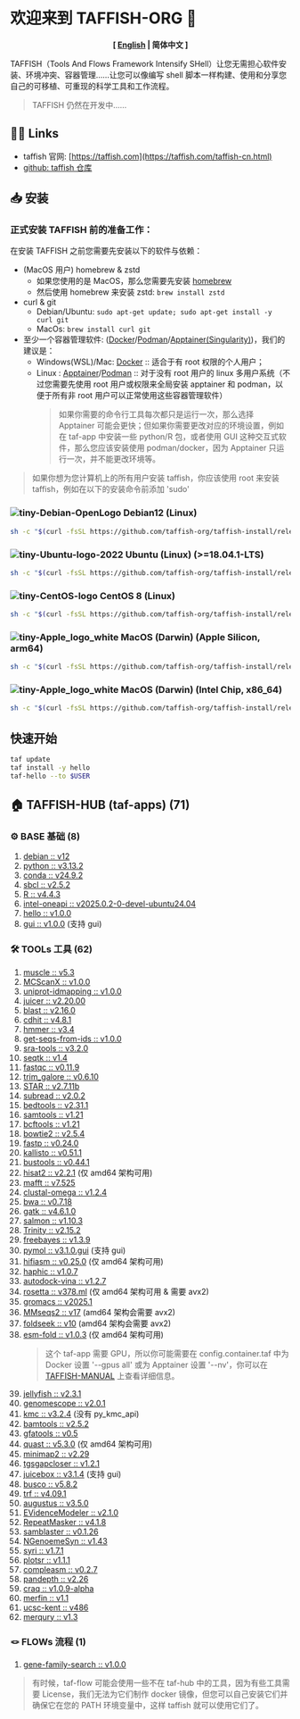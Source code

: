 # 欢迎来到 TAFFISH-ORG 👋

<p align="center"><strong>[ <a href="./README.md">English</a> | 简体中文 ]</strong></p>

TAFFISH（Tools And Flows Framework Intensify SHell）让您无需担心软件安装、环境冲突、容器管理……让您可以像编写 shell 脚本一样构建、使用和分享您自己的可移植、可重现的科学工具和工作流程。
> TAFFISH 仍然在开发中……



## ⛓️‍💥 Links
- taffish 官网: [https://taffish.com](https://taffish.com/taffish-cn.html)
- [github: taffish 仓库](https://github.com/taffish-org/taffish-hub)



## 📥 安装

### 正式安装 TAFFISH 前的准备工作：
在安装 TAFFISH 之前您需要先安装以下的软件与依赖：
- (MacOS 用户) homebrew & zstd
  - 如果您使用的是 MacOS，那么您需要先安装 [homebrew](https://brew.sh/zh-cn/)
  - 然后使用 homebrew 来安装 zstd: `brew install zstd`
- curl & git
  - Debian/Ubuntu: `sudo apt-get update; sudo apt-get install -y curl git`
  - MacOs: `brew install curl git`
- 至少一个容器管理软件: ([Docker](https://www.docker.com/)/[Podman](https://podman.io/)/[Apptainer(Singularity)](https://apptainer.org/index.html))，我们的建议是：
  - Windows(WSL)/Mac: [Docker](https://www.docker.com/) :: 适合于有 root 权限的个人用户；
  - Linux : [Apptainer](https://apptainer.org/index.html)/[Podman](https://podman.io/) :: 对于没有 root 用户的 linux 多用户系统（不过您需要先使用 root 用户或权限来全局安装 apptainer 和 podman，以便于所有非 root 用户可以正常使用这些容器管理软件）
    > 如果你需要的命令行工具每次都只是运行一次，那么选择 Apptainer 可能会更快；但如果你需要更改对应的环境设置，例如在 taf-app 中安装一些 python/R 包，或者使用 GUI 这种交互式软件，那么您应该安装使用 podman/docker，因为 Apptainer 只运行一次，并不能更改环境等。

> 如果你想为您计算机上的所有用户安装 taffish，你应该使用 root 来安装 taffish，例如在以下的安装命令前添加 'sudo'

### ![tiny-Debian-OpenLogo](https://github.com/user-attachments/assets/fc2e8de9-fbfc-4675-8d37-5181474be5b3) Debian12 (Linux)

```bash
sh -c "$(curl -fsSL https://github.com/taffish-org/taffish-install/releases/download/latest/install-taffish-debian12-amd64-beta.sh)" -n
```

### ![tiny-Ubuntu-logo-2022](https://github.com/user-attachments/assets/fcdbcd66-0fe8-42a9-bf44-714c24d0fbdf) Ubuntu (Linux) (>=18.04.1-LTS)

```bash
sh -c "$(curl -fsSL https://github.com/taffish-org/taffish-install/releases/download/latest/install-taffish-ubuntu-amd64-beta.sh)" -n
```

### ![tiny-CentOS-logo](https://github.com/user-attachments/assets/676ffdc2-2f42-4fe1-b6b7-334b84b155f3) CentOS 8 (Linux)

```bash
sh -c "$(curl -fsSL https://github.com/taffish-org/taffish-install/releases/download/latest/install-taffish-centos8-amd64-beta.sh)" -n
```

### ![tiny-Apple_logo_white](https://github.com/user-attachments/assets/36d1ec28-1577-4cd0-a10a-cdaf08952771) MacOS (Darwin) (Apple Silicon, arm64)

```bash
sh -c "$(curl -fsSL https://github.com/taffish-org/taffish-install/releases/download/latest/install-taffish-darwin-arm64-beta.sh)" -n
```

### ![tiny-Apple_logo_white](https://github.com/user-attachments/assets/36d1ec28-1577-4cd0-a10a-cdaf08952771) MacOS (Darwin) (Intel Chip, x86_64)

```bash
sh -c "$(curl -fsSL https://github.com/taffish-org/taffish-install/releases/download/latest/install-taffish-darwin-amd64-beta.sh)" -n
```



## 快速开始

```bash
taf update
taf install -y hello
taf-hello --to $USER
```



## 🏠 TAFFISH-HUB (taf-apps) (71)

### ⚙️ BASE 基础 (8)
1. [debian :: v12](https://github.com/taffish-org/debian)
2. [python :: v3.13.2](https://github.com/taffish-org/python)
3. [conda :: v24.9.2](https://github.com/taffish-org/conda)
4. [sbcl :: v2.5.2](https://github.com/taffish-org/sbcl)
5. [R :: v4.4.3](https://github.com/taffish-org/R)
6. [intel-oneapi :: v2025.0.2-0-devel-ubuntu24.04](https://github.com/taffish-org/intel-oneapi)
7. [hello :: v1.0.0](https://github.com/taffish-org/hello)
8. [gui :: v1.0.0](https://github.com/taffish-org/gui) (支持 gui)

### 🛠️ TOOLs 工具 (62)
1. [muscle :: v5.3](https://github.com/taffish-org/muscle)
2. [MCScanX :: v1.0.0](https://github.com/taffish-org/MCScanX)
3. [uniprot-idmapping :: v1.0.0](https://github.com/taffish-org/uniprot-idmapping)
4. [juicer :: v2.20.00](https://github.com/taffish-org/juicer)
5. [blast :: v2.16.0](https://github.com/taffish-org/blast)
6. [cdhit :: v4.8.1](https://github.com/taffish-org/cdhit)
7. [hmmer :: v3.4](https://github.com/taffish-org/hmmer)
8. [get-seqs-from-ids :: v1.0.0](https://github.com/taffish-org/get-seqs-from-ids)
9. [sra-tools :: v3.2.0](https://github.com/taffish-org/sra-tools)
10. [seqtk :: v1.4](https://github.com/taffish-org/seqtk)
11. [fastqc :: v0.11.9](https://github.com/taffish-org/fastqc)
12. [trim_galore :: v0.6.10](https://github.com/taffish-org/trim_galore)
13. [STAR :: v2.7.11b](https://github.com/taffish-org/STAR)
14. [subread :: v2.0.2](https://github.com/taffish-org/subread)
15. [bedtools :: v2.31.1](https://github.com/taffish-org/bedtools)
16. [samtools :: v1.21](https://github.com/taffish-org/samtools)
17. [bcftools :: v1.21](https://github.com/taffish-org/bcftools)
18. [bowtie2 :: v2.5.4](https://github.com/taffish-org/bowtie2)
19. [fastp :: v0.24.0](https://github.com/taffish-org/fastp)
20. [kallisto :: v0.51.1](https://github.com/taffish-org/kallisto)
21. [bustools :: v0.44.1](https://github.com/taffish-org/bustools)
22. [hisat2 :: v2.2.1](https://github.com/taffish-org/hisat2) (仅 amd64 架构可用)
23. [mafft :: v7.525](https://github.com/taffish-org/mafft)
24. [clustal-omega :: v1.2.4](https://github.com/taffish-org/clustal-omega)
25. [bwa :: v0.7.18](https://github.com/taffish-org/bwa)
26. [gatk :: v4.6.1.0](https://github.com/taffish-org/gatk)
27. [salmon :: v1.10.3](https://github.com/taffish-org/salmon)
28. [Trinity :: v2.15.2](https://github.com/taffish-org/Trinity)
29. [freebayes :: v1.3.9](https://github.com/taffish-org/freebayes)
30. [pymol :: v3.1.0.gui](https://github.com/taffish-org/pymol) (支持 gui)
31. [hifiasm :: v0.25.0](https://github.com/taffish-org/hifiasm) (仅 amd64 架构可用)
32. [haphic :: v1.0.7](https://github.com/taffish-org/haphic)
33. [autodock-vina :: v1.2.7](https://github.com/taffish-org/autodock-vina)
34. [rosetta :: v378.ml](https://github.com/taffish-org/rosetta) (仅 amd64 架构可用 & 需要 avx2)
35. [gromacs :: v2025.1](https://github.com/taffish-org/gromacs)
36. [MMseqs2 :: v17](https://github.com/taffish-org/MMseqs2) (amd64 架构会需要 avx2)
37. [foldseek :: v10](https://github.com/taffish-org/foldseek) (amd64 架构会需要 avx2)
38. [esm-fold :: v1.0.3](https://github.com/taffish-org/esm-fold) (仅 amd64 架构可用)
    > 这个 taf-app 需要 GPU，所以你可能需要在 config.container.taf 中为 Docker 设置 '--gpus all' 或为 Apptainer 设置 '--nv'，你可以在 [TAFFISH-MANUAL](https://taffish.com/docs.html) 上查看详细信息。
39. [jellyfish :: v2.3.1](https://github.com/taffish-org/jellyfish)
40. [genomescope :: v2.0.1](https://github.com/taffish-org/genomescope)
41. [kmc :: v3.2.4](https://github.com/taffish-org/kmc) (没有 py_kmc_api)
42. [bamtools :: v2.5.2](https://github.com/taffish-org/bamtools)
43. [gfatools :: v0.5](https://github.com/taffish-org/gfatools)
44. [quast :: v5.3.0](https://github.com/taffish-org/quast) (仅 amd64 架构可用)
45. [minimap2 :: v2.29](https://github.com/taffish-org/minimap2)
46. [tgsgapcloser :: v1.2.1](https://github.com/taffish-org/tgsgapcloser)
47. [juicebox :: v3.1.4](https://github.com/taffish-org/juicebox) (支持 gui)
48. [busco :: v5.8.2](https://github.com/taffish-org/busco)
49. [trf :: v4.09.1](https://github.com/taffish-org/trf)
50. [augustus :: v3.5.0](https://github.com/taffish-org/augustus)
51. [EVidenceModeler :: v2.1.0](https://github.com/taffish-org/EVidenceModeler)
52. [RepeatMasker :: v4.1.8](https://github.com/taffish-org/RepeatMasker)
53. [samblaster :: v0.1.26](https://github.com/taffish-org/samblaster)
54. [NGenoemeSyn :: v1.43](https://github.com/taffish-org/NGenomeSyn)
55. [syri :: v1.7.1](https://github.com/taffish-org/syri)
56. [plotsr :: v1.1.1](https://github.com/taffish-org/plotsr)
57. [compleasm :: v0.2.7](https://github.com/taffish-org/compleasm)
58. [pandepth :: v2.26](https://github.com/taffish-org/pandepth)
59. [craq :: v1.0.9-alpha](https://github.com/taffish-org/craq)
60. [merfin :: v1.1](https://github.com/taffish-org/merfin)
61. [ucsc-kent :: v486](https://github.com/taffish-org/ucsc-kent)
62. [merqury :: v1.3](https://github.com/taffish-org/merqury)

### 🪢 FLOWs 流程 (1)
1. [gene-family-search :: v1.0.0](https://github.com/taffish-org/gene-family-search)

> 有时候，taf-flow 可能会使用一些不在 taf-hub 中的工具，因为有些工具需要 License，我们无法为它们制作 docker 镜像，但您可以自己安装它们并确保它在您的 PATH 环境变量中，这样 taffish 就可以使用它们了。
